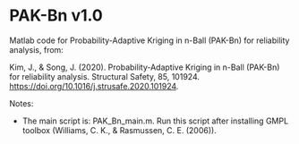 PAK-Bn v1.0
========

Matlab code for Probability-Adaptive Kriging in n-Ball (PAK-Bn) for reliability analysis, from:

Kim, J., & Song, J. (2020). Probability-Adaptive Kriging in n-Ball (PAK-Bn) for reliability analysis. Structural Safety, 85, 101924.
https://doi.org/10.1016/j.strusafe.2020.101924.

Notes:
 - The main script is: PAK_Bn_main.m. Run this script after installing GMPL toolbox (Williams, C. K., & Rasmussen, C. E. (2006)). 

